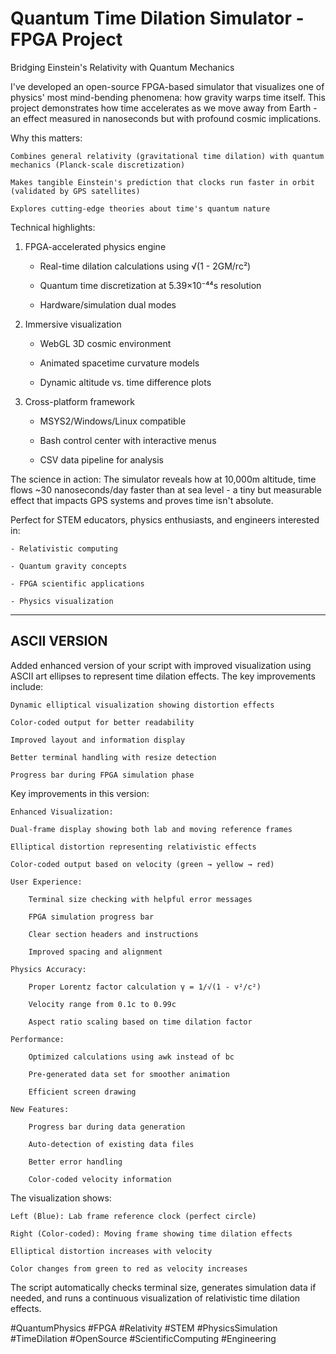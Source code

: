 # Quantum Time Dilation Simulator - FPGA Project

Bridging Einstein's Relativity with Quantum Mechanics

I've developed an open-source FPGA-based simulator that visualizes one of physics' most mind-bending phenomena: how gravity warps time itself. This project demonstrates how time accelerates as we move away from Earth - an effect measured in nanoseconds but with profound cosmic implications.

Why this matters:

    Combines general relativity (gravitational time dilation) with quantum mechanics (Planck-scale discretization)

    Makes tangible Einstein's prediction that clocks run faster in orbit (validated by GPS satellites)

    Explores cutting-edge theories about time's quantum nature

Technical highlights:

1. FPGA-accelerated physics engine

   - Real-time dilation calculations using √(1 - 2GM/rc²)

   - Quantum time discretization at 5.39×10⁻⁴⁴s resolution

   - Hardware/simulation dual modes

2. Immersive visualization

    - WebGL 3D cosmic environment

    - Animated spacetime curvature models

    - Dynamic altitude vs. time difference plots

3. Cross-platform framework

    - MSYS2/Windows/Linux compatible

    - Bash control center with interactive menus

    - CSV data pipeline for analysis

The science in action:
The simulator reveals how at 10,000m altitude, time flows ~30 nanoseconds/day faster than at sea level - a tiny but measurable effect that impacts GPS systems and proves time isn't absolute.

Perfect for STEM educators, physics enthusiasts, and engineers interested in:

    - Relativistic computing

    - Quantum gravity concepts

    - FPGA scientific applications

    - Physics visualization

----------------------------------
ASCII VERSION
----------------------------------

Added enhanced version of your script with improved visualization using ASCII art ellipses to represent time dilation effects. The key improvements include:

    Dynamic elliptical visualization showing distortion effects

    Color-coded output for better readability

    Improved layout and information display

    Better terminal handling with resize detection

    Progress bar during FPGA simulation phase

Key improvements in this version:

    Enhanced Visualization:

    Dual-frame display showing both lab and moving reference frames

    Elliptical distortion representing relativistic effects

    Color-coded output based on velocity (green → yellow → red)

    User Experience:

        Terminal size checking with helpful error messages

        FPGA simulation progress bar

        Clear section headers and instructions

        Improved spacing and alignment

    Physics Accuracy:

        Proper Lorentz factor calculation γ = 1/√(1 - v²/c²)

        Velocity range from 0.1c to 0.99c

        Aspect ratio scaling based on time dilation factor

    Performance:

        Optimized calculations using awk instead of bc

        Pre-generated data set for smoother animation

        Efficient screen drawing

    New Features:

        Progress bar during data generation

        Auto-detection of existing data files

        Better error handling

        Color-coded velocity information

The visualization shows:

    Left (Blue): Lab frame reference clock (perfect circle)

    Right (Color-coded): Moving frame showing time dilation effects

    Elliptical distortion increases with velocity

    Color changes from green to red as velocity increases

The script automatically checks terminal size, generates simulation data if needed, and runs a continuous visualization of relativistic time dilation effects.



#QuantumPhysics #FPGA #Relativity #STEM #PhysicsSimulation #TimeDilation #OpenSource #ScientificComputing #Engineering

